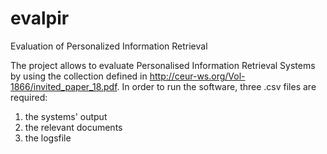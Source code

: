 # evalpir
Evaluation of Personalized Information Retrieval

The project allows to evaluate Personalised Information Retrieval Systems by using the collection defined in http://ceur-ws.org/Vol-1866/invited_paper_18.pdf.
In order to run the software, three .csv files are required:
1) the systems' output
2) the relevant documents
3) the logsfile


